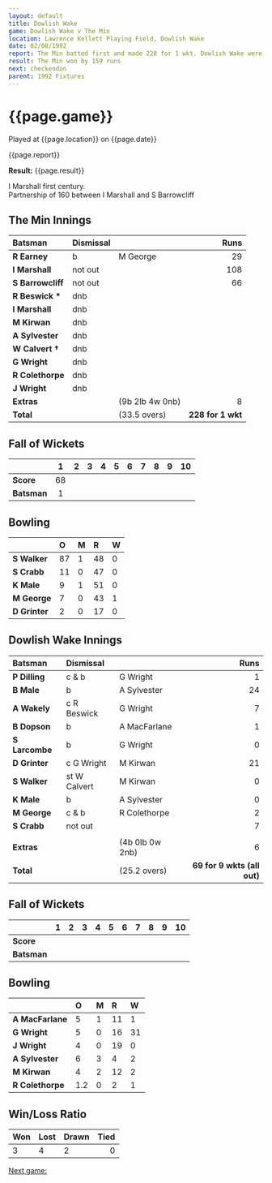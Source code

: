 ```yaml
---
layout: default
title: Dowlish Wake
game: Dowlish Wake v The Min
location: Lawrence Kellett Playing Field, Dowlish Wake
date: 02/08/1992
report: The Min batted first and made 228 for 1 wkt. Dowlish Wake were bowled out for 69
result: The Min won by 159 runs
next: checkendon
parent: 1992 Fixtures
---
```


# {{page.game}}

Played at {{page.location}} on {{page.date}}

{{page.report}}

**Result:** {{page.result}}

I Marshall first century.<br />
Partnership of 160 between I Marshall and S Barrowcliff

## The Min Innings

| Batsman | Dismissal |  | Runs |
|:---|:---|---|---:|
| **R Earney** | b | M George | 29 | 
| **I Marshall** | not out |  | 108 | 
| **S Barrowcliff** | not out |  | 66 | 
| **R Beswick &#42;** | dnb |  |  | 
| **I Marshall** | dnb |  |  | 
| **M Kirwan** | dnb |  |  | 
| **A Sylvester** | dnb |  |  | 
| **W Calvert &#8224;** | dnb |  |  | 
| **G Wright** | dnb |  |  | 
| **R Colethorpe** | dnb |  |  | 
| **J Wright** |dnb |  |  | 
| **Extras** | | (9b 2lb 4w 0nb) | 8 | 
| **Total** | | (33.5 overs) | **228 for 1 wkt** | 

## Fall of Wickets

| | 1 | 2 | 3 | 4 | 5 | 6 | 7 | 8 | 9 | 10 |
|---|:---:|:---:|:---:|:---:|:---:|:---:|:---:|:---:|:---:|:---:|
| **Score** | 68 |  |  |  |  |  |  |  |  |  |
| **Batsman** | 1 |  |  |  |  |  |  |  |  |  |

## Bowling

| | O | M | R | W |
|---|:---|:---|:---|:---|
| **S Walker** | 87 | 1 | 48 | 0 | 
| **S Crabb** | 11 | 0 | 47 | 0 | 
| **K Male** | 9 | 1 | 51 | 0 | 
| **M George** | 7 | 0 | 43 | 1 | 
| **D Grinter** | 2 | 0 | 17 | 0 | 

## Dowlish Wake Innings

| Batsman | Dismissal |  | Runs |
|:---|:---|---|---:|
| **P Dilling** | c & b | G Wright | 1 | 
| **B Male** | b | A Sylvester | 24 | 
| **A Wakely** | c R Beswick | G Wright | 7 | 
| **B Dopson** | b | A MacFarlane | 1 | 
| **S Larcombe** | b | G Wright | 0 | 
| **D Grinter** | c G Wright | M Kirwan | 21 |
| **S Walker** | st W Calvert | M Kirwan | 0 | 
| **K Male** | b | A Sylvester | 0 |
| **M George** | c & b | R Colethorpe | 2 | 
| **S Crabb** | not out |  | 7 | 
|  |  |  |  |
| **Extras** | | (4b 0lb 0w 2nb) | 6 | 
| **Total** | | (25.2 overs) | **69 for 9 wkts (all out)** | 

## Fall of Wickets

| | 1 | 2 | 3 | 4 | 5 | 6 | 7 | 8 | 9 | 10 |
|---|:---:|:---:|:---:|:---:|:---:|:---:|:---:|:---:|:---:|:---:|
| **Score** |  |  |  |  |  |  |  |  |  |  |
| **Batsman** |  |  |  |  |  |  |  |  |  |  |

## Bowling

| | O | M | R | W |
|---|:---|:---|:---|:---|
| **A MacFarlane** | 5 | 1 | 11 | 1 | 
| **G Wright** | 5 | 0 | 16 | 31 | 
| **J Wright** | 4 | 0 | 19 | 0 | 
| **A Sylvester** | 6 | 3 | 4 | 2 | 
| **M Kirwan** | 4 | 2 | 12 | 2 |
| **R Colethorpe** | 1.2 | 0 | 2 | 1 |

## Win/Loss Ratio

| Won | Lost | Drawn | Tied |
|:---|:---|:---|---:|
| 3 | 4 | 2 | 0 |

[Next game:]({{page.next}})